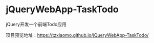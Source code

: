# jQueryWebApp-TaskTodo
jQuery开发一个前端Todo应用

项目预览地址：https://tzxiaomo.github.io/jQueryWebApp-TaskTodo/
